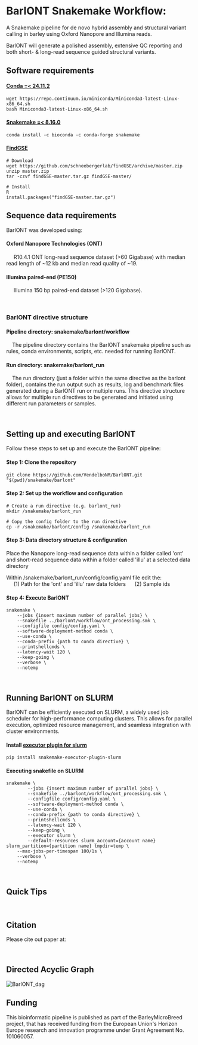 # BarlONT Snakemake Workflow:

A Snakemake pipeline for de novo hybrid assembly and structural variant calling in barley using Oxford Nanopore and Illumina reads.

BarlONT will generate a polished assembly, extensive QC reporting and both short- & long-read sequence guided structural variants. 

## Software requirements

#### [Conda =< 24.11.2](https://docs.conda.io/en/latest/)
```
wget https://repo.continuum.io/miniconda/Miniconda3-latest-Linux-x86_64.sh
bash Miniconda3-latest-Linux-x86_64.sh
```

#### [Snakemake =< 8.16.0](https://snakemake.readthedocs.io/en/stable/)
```
conda install -c bioconda -c conda-forge snakemake
```

#### [FindGSE](https://github.com/schneebergerlab/findGSE)
```
# Download
wget https://github.com/schneebergerlab/findGSE/archive/master.zip
unzip master.zip
tar -czvf findGSE-master.tar.gz findGSE-master/

# Install
R
install.packages("findGSE-master.tar.gz")
```

## Sequence data requirements

BarlONT was developed using:

#### Oxford Nanopore Technologies (ONT)

&nbsp;&nbsp;&nbsp;&nbsp; R10.4.1 ONT long-read sequence dataset (>60 Gigabase) with median read length of ~12 kb and median read quality of ~19.

#### Illumina paired-end (PE150)

&nbsp;&nbsp;&nbsp;&nbsp; Illumina 150 bp paired-end dataset (>120 Gigabase).
<p>&nbsp;</p>

### BarlONT directive structure

#### Pipeline directory: snakemake/barlont/workflow
&nbsp;&nbsp;&nbsp;&nbsp;The pipeline directory contains the BarlONT snakemake pipeline such as rules, conda environments, scripts, etc. needed for running BarlONT. 

#### Run directory: snakemake/barlont_run
&nbsp;&nbsp;&nbsp;&nbsp;The run directory (just a folder within the same directive as the barlont folder), contains the run output such as results, log and benchmark files generated during a BarlONT run or multiple runs. This directive structure allows for multiple run directives to be generated and initiated using different run parameters or samples. 

<p>&nbsp;</p>

## Setting up and executing BarlONT
Follow these steps to set up and execute the BarlONT pipeline:

#### Step 1: Clone the repository
```
git clone https://github.com/VendelboNM/BarlONT.git "$(pwd)/snakemake/barlont"
```

#### Step 2: Set up the workflow and configuration

```
# Create a run directive (e.g. barlont_run)
mkdir /snakemake/barlont_run

# Copy the config folder to the run directive
cp -r /snakemake/barlont/config /snakemake/barlont_run
```

#### Step 3: Data directory structure & configuration
Place the Nanopore long-read sequence data within a folder called 'ont' and short-read sequence data within a folder called 'illu' at a selected data directory

Within /snakemake/barlont_run/config/config.yaml file edit the:   
&nbsp;&nbsp;&nbsp;&nbsp; (1) Path for the 'ont' and 'illu' raw data folders
&nbsp;&nbsp;&nbsp;&nbsp; (2) Sample ids

#### Step 4: Execute BarlONT
```
snakemake \
    --jobs {insert maximum number of parallel jobs} \
    --snakefile ../barlont/workflow/ont_processing.smk \
    --configfile config/config.yaml \
    --software-deployment-method conda \
    --use-conda \
    --conda-prefix {path to conda directive} \
    --printshellcmds \
    --latency-wait 120 \
    --keep-going \
    --verbose \
    --notemp
```
<p>&nbsp;</p>

## Running BarlONT on SLURM

BarlONT can be efficiently executed on SLURM, a widely used job scheduler for high-performance computing clusters. This allows for parallel execution, optimized resource management, and seamless integration with cluster environments.

#### Install [executor plugin for slurm](https://snakemake.github.io/snakemake-plugin-catalog/plugins/executor/slurm.html)
```
pip install snakemake-executor-plugin-slurm
```
#### Executing snakefile on SLURM
```
snakemake \
        --jobs {insert maximum number of parallel jobs} \
        --snakefile ../barlont/workflow/ont_processing.smk \
        --configfile config/config.yaml \
        --software-deployment-method conda \
        --use-conda \
        --conda-prefix {path to conda directive} \
        --printshellcmds \
        --latency-wait 120 \
        --keep-going \
        --executor slurm \
        --default-resources slurm_account={account name} slurm_partition={partition name} tmpdir=temp \
	--max-jobs-per-timespan 100/1s \
	--verbose \
	--notemp
```

<p>&nbsp;</p>

## Quick Tips



<p>&nbsp;</p>

## Citation

Please cite out paper at: 

<p>&nbsp;</p>

## Directed Acyclic Graph

![BarlONT_dag](https://github.com/user-attachments/assets/533d3be3-de67-4e06-9c1b-2441e1822dfe)


## Funding

This bioinformatic pipeline is published as part of the BarleyMicroBreed project, that has received funding from the European Union's Horizon Europe research and innovation programme under Grant Agreement No. 101060057.
